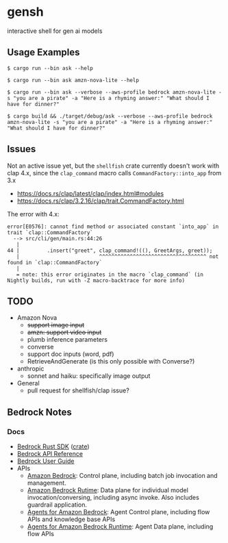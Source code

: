 # gensh
interactive shell for gen ai models

## Usage Examples

```
$ cargo run --bin ask --help

$ cargo run --bin ask amzn-nova-lite --help

$ cargo run --bin ask --verbose --aws-profile bedrock amzn-nova-lite -s "you are a pirate" -a "Here is a rhyming answer:" "What should I have for dinner?"

$ cargo build && ./target/debug/ask --verbose --aws-profile bedrock amzn-nova-lite -s "you are a pirate" -a "Here is a rhyming answer:" "What should I have for dinner?"
```

## Issues

Not an active issue yet, but the `shellfish` crate currently doesn't work with clap 4.x, since 
the `clap_command` macro calls `CommandFactory::into_app` from 3.x 

* https://docs.rs/clap/latest/clap/index.html#modules
* https://docs.rs/clap/3.2.16/clap/trait.CommandFactory.html

The error with 4.x:

```
error[E0576]: cannot find method or associated constant `into_app` in trait `clap::CommandFactory`
  --> src/cli/gen/main.rs:44:26
   |
44 |         .insert("greet", clap_command!((), GreetArgs, greet));
   |                          ^^^^^^^^^^^^^^^^^^^^^^^^^^^^^^^^^^^ not found in `clap::CommandFactory`
   |
   = note: this error originates in the macro `clap_command` (in Nightly builds, run with -Z macro-backtrace for more info)
```

## TODO
* Amazon Nova
    * ~~support image input~~
    * ~~amzn: support video input~~
    * plumb inference parameters
    * converse
    * support doc inputs (word, pdf)
    * RetrieveAndGenerate (is this only possible with Converse?)
* anthropic 
    * sonnet and haiku: specifically image output
* General
    * pull request for shellfish/clap issue?

## Bedrock Notes
### Docs
* [Bedrock Rust SDK](https://github.com/awslabs/aws-sdk-rust) ([crate](https://github.com/awslabs/aws-sdk-rust))
* [Bedrock API Reference](https://docs.aws.amazon.com/bedrock/latest/APIReference/welcome.html) 
* [Bedrock User Guide](https://docs.aws.amazon.com/bedrock/latest/userguide/)
* APIs
    * [Amazon Bedrock](https://docs.aws.amazon.com/bedrock/latest/APIReference/API_Operations_Amazon_Bedrock.html): Control plane, including batch job invocation and management.
    * [Amazon Bedrock Rutime](https://docs.aws.amazon.com/bedrock/latest/APIReference/API_Operations_Amazon_Bedrock_Runtime.html): Data plane for individual model invocation/conversing, including async invoke.  Also includes guardrail application.
    * [Agents for Amazon Bedrock](https://docs.aws.amazon.com/bedrock/latest/APIReference/API_Operations_Agents_for_Amazon_Bedrock.html): Agent Control plane, including flow APIs and knowledge base APIs
    * [Agents for Amazon Bedrock Runtime](https://docs.aws.amazon.com/bedrock/latest/APIReference/API_Operations_Agents_for_Amazon_Bedrock_Runtime.html): Agent Data plane, including flow APIs

